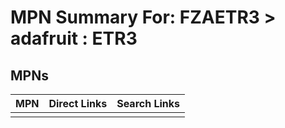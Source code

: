 



# MPN Summary For: FZAETR3 > adafruit : ETR3

## MPNs
  

|MPN|Direct Links|Search Links|
| :--- | :--- | :--- |
||||
